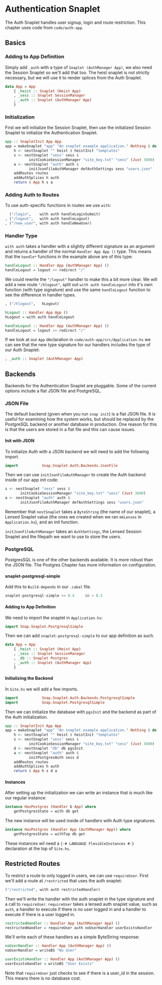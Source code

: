 
# Authentication Snaplet

The Auth Snaplet handles user signup, login and route restriction. This chapter uses code from `code/auth-app`.

## Basics

### Adding to App Definition

Simply add `_auth` with a type of `Snaplet (AuthManager App)`, we also need the Session Snaplet so we'll add that too. The heist snaplet is not strictly necessary, but we will use it to render splices from the Auth Snaplet.

```haskell
data App = App
    { _heist :: Snaplet (Heist App)
    , _sess :: Snaplet SessionManager
    , _auth :: Snaplet (AuthManager App)
    }
```

### Initialization

First we will initialize the Session Snaplet, then use the initialized Session Snaplet to initialize the Authentication Snaplet.

```haskell
app :: SnapletInit App App
app = makeSnaplet "app" "An snaplet example application." Nothing $ do
    h <- nestSnaplet "" heist $ heistInit "templates"
    s <- nestSnaplet "sess" sess $
           initCookieSessionManager "site_key.txt" "sess" (Just 3600)
    a <- nestSnaplet "auth" auth $
           initJsonFileAuthManager defAuthSettings sess "users.json"
    addRoutes routes
    addAuthSplices h auth
    return $ App h s a
```

### Adding Auth to Routes

To use auth-specific functions in routes we use `with`:

```haskell
  ("/login",    with auth handleLoginSubmit)
, ("/logout",   with auth handleLogout)
, ("/new_user", with auth handleNewUser)
```

### Handler Type

`with auth` takes a handler with a slightly different signature as an argument and returns a handler of the normal `Handler App App ()` type. This means that the `handle*` functions in the example above are of this type:

```haskell
handleLogout :: Handler App (AuthManager App) ()
handleLogout = logout >> redirect "/"
```

We could rewrite the `"/logout"` handler to make this a bit more clear. We will add a new route `"/hlogout"`, split out `with auth handleLogout` into it's own function (with type signature) and use the same `handleLogout` function to see the difference in handler types.

```haskell
, ("/hlogout",   hLogout)
```

```haskell
hLogout :: Handler App App ()
hLogout = with auth handleLogout

handleLogout :: Handler App (AuthManager App) ()
handleLogout = logout >> redirect "/"
```
If we look at our `App` declaration in `code/auth-app/src/Application.hs` we can see that the new type signature for our handlers includes the type of our Auth Snaplet:

```haskell
, _auth :: Snaplet (AuthManager App)
```

## Backends

Backends for the Authentication Snaplet are pluggable. Some of the current options include a flat JSON file and PostgreSQL.

### JSON File

The default backend (given when you run `snap init`) is a flat JSON file. It is useful for examining how the system works, but should be replaced by the PostgreSQL backend or another database in production. One reason for this is that the users are stored in a flat file and this can cause issues.

#### Init with JSON

To initialize Auth with a JSON backend we will need to add the following import.

```haskell
import           Snap.Snaplet.Auth.Backends.JsonFile
```
Then we can use `initJsonFileAuthManager` to create the Auth backend inside of our app init code:

```haskell
s <- nestSnaplet "sess" sess $
       initCookieSessionManager "site_key.txt" "sess" (Just 3600)
a <- nestSnaplet "auth" auth $
       initJsonFileAuthManager defAuthSettings sess "users.json"
```

Remember that `nestSnaplet` takes a `ByteString` (the name of our snaplet), a Lensed Snaplet value (the ones we created when we ran `mkLenses` in `Application.hs`), and an init function.

`initJsonFileAuthManager` takes an `AuthSettings`, the Lensed Session Snaplet and the filepath we want to use to store the users.

### PostgreSQL

PostgresSQL is one of the other backends available. It is more robust than the JSON file. The Postgres Chapter has more information on configuration.

#### snaplet-postgresql-simple

Add this to `Build-depends` in our `.cabal` file.

```haskell
snaplet-postgresql-simple >= 0.4     && < 0.5
```

#### Adding to App Definition

We need to import the snaplet in `Application.hs`:

```haskell
import Snap.Snaplet.PostgresqlSimple
```

Then we can add `snaplet-postgresql-simple` to our app definition as such.

```haskell
data App = App
    { _heist :: Snaplet (Heist App)
    , _sess :: Snaplet SessionManager
    , _db :: Snaplet Postgres
    , _auth :: Snaplet (AuthManager App)
    }
```

#### Initializing the Backend

In `Site.hs` we will add a few imports.

```haskell
import           Snap.Snaplet.Auth.Backends.PostgresqlSimple
import           Snap.Snaplet.PostgresqlSimple
```

Then we can initialize the database with `pgsInit` and the backend as part of the Auth initialization.

```haskell
app :: SnapletInit App App
app = makeSnaplet "app" "An snaplet example application." Nothing $ do
    h <- nestSnaplet "" heist $ heistInit "templates"
    s <- nestSnaplet "sess" sess $
           initCookieSessionManager "site_key.txt" "sess" (Just 3600)
    d <- nestSnaplet "db" db pgsInit
    a <- nestSnaplet "auth" auth $
           initPostgresAuth sess d
    addRoutes routes
    addAuthSplices h auth
    return $ App h s d a
```

#### Instances

After setting up the initialization we can write an instance that is much like our regular instance:

```haskell
instance HasPostgres (Handler b App) where
    getPostgresState = with db get
```

The new instance will be used inside of handlers with Auth type signatures.

```haskell
instance HasPostgres (Handler App (AuthManager App)) where
    getPostgresState = withTop db get
```

These instances wil need a `{-# LANGUAGE FlexibleInstances #-}` declaration at the top of `Site.hs`.

## Restricted Routes

To restrict a route to only logged in users, we can use `requireUser`. First we'll add a route at `/restricted` that uses the auth snaplet:

```haskell
("/restricted", with auth restrictedHandler)
```

Then we'll write the handler with the auth snaplet in the type signature and a call to `requireUser`. `requireUser` takes a lensed auth snaplet value, such as `auth`, a handler to execute if there is no user logged in and a handler to execute if there is a user logged in.

```haskell
restrictedHandler :: Handler App (AuthManager App) ()
restrictedHandler = requireUser auth noUserHandler userExistsHandler
```

We'll write each of these handlers as a simple ByteString response:

```haskell
noUserHandler :: Handler App (AuthManager App) ()
noUserHandler = writeBS "No User"

userExistsHandler :: Handler App (AuthManager App) ()
userExistsHandler = writeBS "User Exists"
```

Note that `requireUser` just checks to see if there is a user_id in the session. This means there is no database cost.
